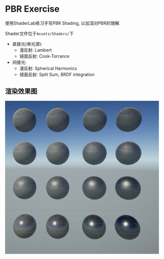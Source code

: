 # PBR Exercise

使用ShaderLab练习手写PBR Shading, 以加深对PBR的理解.

Shader文件位于`Assets/Shaders/`下

* 直接光(单光源):
  * 漫反射: Lambert
  * 镜面反射: Cook-Torrance
* 间接光:
  * 漫反射: Spherical Harmonics
  * 镜面反射: Split Sum, BRDF integration



## 渲染效果图

![balls](photos/balls.png)
